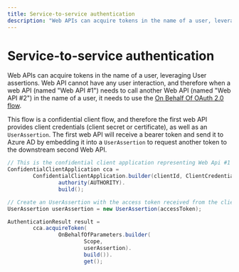 ```yaml
---
title: Service-to-service authentication
description: "Web APIs can acquire tokens in the name of a user, leveraging User assertions."
---
```


# Service-to-service authentication

Web APIs can acquire tokens in the name of a user, leveraging User assertions. Web API cannot have any user interaction, and therefore when a web API (named "Web API #1") needs to call another Web API (named "Web API #2") in the name of a user, it needs to use the [On Behalf Of OAuth 2.0 flow](/azure/active-directory/develop/v2-oauth2-on-behalf-of-flow).

This flow is a confidential client flow, and therefore the first web API provides client credentials (client secret or certificate), as well as an `UserAssertion`. The first web API will receive a bearer token and send it to Azure AD by embedding it into a `UserAssertion` to request another token to the downstream second Web API.

```java  
// This is the confidential client application representing Web Api #1
ConfidentialClientApplication cca =
        ConfidentialClientApplication.builder(clientId, ClientCredentialFactory.create(CLIENT_SECRET)).
                authority(AUTHORITY).
                build();

// Create an UserAssertion with the access token received from the client application 
UserAssertion userAssertion = new UserAssertion(accessToken);

AuthenticationResult result =
        cca.acquireToken(
                OnBehalfOfParameters.builder(
                        Scope,             
                        userAssertion).
                        build()).
                        get();
```
